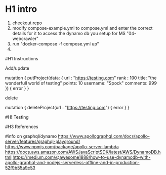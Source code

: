 # H1 intro

1. checkout repo
2. modify compose-example.yml to compose.yml and enter the correct details for it to access the dynamo db you setup for MS "04-webcrawler"
3. run "docker-compose -f compose.yml up"
4. 


#H1 Instructions

Add/update

mutation {
  putProject(data: {
    url   : "https://testing.com"
    rank : 100
    title: "the wonderfull world of testing"
    points: 10
    username: "Spock"
    comments: 999
  }) {
    error
  }
}

delete

mutation {
  deleteProject(url   : "https://testing.com") {
    error
  }
}

#H! Testing



#H3 References

#info on graphql/dynamo
https://www.apollographql.com/docs/apollo-server/features/graphql-playground/
https://www.npmjs.com/package/apollo-server-lambda
https://docs.aws.amazon.com/AWSJavaScriptSDK/latest/AWS/DynamoDB.html
https://medium.com/@awesome1888/how-to-use-dynamodb-with-apollo-graphql-and-nodejs-serverless-offline-and-in-production-52f9b55a9c53